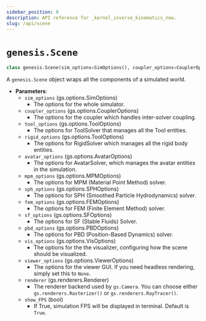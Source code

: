 ```yaml
---
sidebar_position: 0
description: API reference for _kernel_inverse_kinematics_new.
slug: /api/scene
---
```


# `genesis.Scene`

```python
class genesis.Scene(sim_options=SimOptions(), coupler_options=CouplerOptions(), tool_options=ToolOptions(), rigid_options=RigidOptions(), avatar_options=AvatarOptions(), mpm_options=MPMOptions(), sph_options=SPHOptions(), fem_options=FEMOptions(), sf_options=SFOptions(), pbd_options=PBDOptions(), vis_options=VisOptions(), viewer_options=ViewerOptions(), renderer=Rasterizer(), show_FPS=True))
```
A `genesis.Scene` object wraps all the components of a simulated world.

- **Parameters**: 
  - `sim_options` (gs.options.SimOptions)
    - The options for the whole simulator.
  - `coupler_options` (gs.options.CouplerOptions)
    - The options for the coupler which handles inter-solver coupling.
  - `tool_options` (gs.options.ToolOptions)
    - The options for ToolSolver that manages all the Tool entities.
  - `rigid_options` (gs.options.ToolOptions)
    - The options for RigidSolver which manages all the rigid body entities.
  - `avatar_options` (gs.options.AvatarOptions)
    - The options for AvatarSolver, which manages the avatar entities in the simulation.
  - `mpm_options` (gs.options.MPMOptions)
    - The options for MPM (Material Point Method) solver.
  - `sph_options` (gs.options.SPHOptions)
    - The options for SPH (Smoothed Particle Hydrodynamics) solver.
  - `fem_options` (gs.options.FEMOptions)
    - The options for FEM (Finite Element Method) solver.
  - `sf_options` (gs.options.SFOptions)
    - The options for SF (Stable Fluids) Solver.
  - `pbd_options` (gs.options.PBDOptions)
    - The options for PBD (Position-Based Dynamics) solver.
  - `vis_options` (gs.options.VisOptions)
    - The options for the the visualizer, configuring how the scene should be visualized.
  - `viewer_options` (gs.options.ViewerOptions)
    - The options for the viewer GUI. If you need headless rendering, simply set this to `None`.
  - `renderer` (gs.renderers.Renderer)
    - The renderer backend used by `gs.Camera`. You can choose either `gs.renderers.Rasterizer()` or `gs.renderers.RayTracer()`.
  - `show_FPS` (bool)
    - If True, simulation FPS will be displayed in terminal. Default is `True`.
